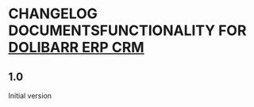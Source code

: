 # CHANGELOG DOCUMENTSFUNCTIONALITY FOR [DOLIBARR ERP CRM](https://www.dolibarr.org)

## 1.0

Initial version
